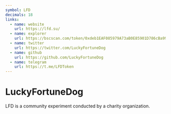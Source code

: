 ```yaml
---
symbol: LFD
decimals: 18
links:
  - name: website
    url: https://lfd.su/
  - name: explorer
    url: https://bscscan.com/token/0xdeb1EAF085979A73aB0E85901D786cBa991c2617
  - name: twitter
    url: https://twitter.com/LuckyFortuneDog
  - name: github
    url: https://github.com/LuckyFortuneDog
  - name: telegram
    url: https://t.me/LFDToken
---
```


# LuckyFortuneDog

LFD is a community experiment conducted by a charity organization.
